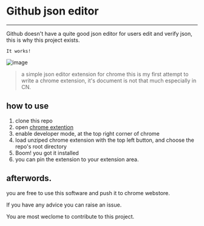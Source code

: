 # Github json editor
---

Github doesn't have a quite good json editor for users edit and verify json, this is why this project exists.

```
It works!
```
![image](https://user-images.githubusercontent.com/7270177/158100659-ba2a8f44-3350-4415-8c88-f1679598b2fa.png)



> a simple json editor extension for chrome 
this is my first attempt to write a chrome extension, it's document is not that much especially in CN.

## how to use

1. clone this repo
2. open [chrome extention](chrome://extensions)
3. enable developer mode, at the top right corner of chrome
4. load unziped chrome extension with the top left button, and choose the repo's root directory
5. Boom! you got it installed
6. you can pin the extension to your extension area.


## afterwords.
you are free to use this software and push it to chrome webstore. 

If you have any advice you can raise an issue.

You are most weclome to contribute to this project.
